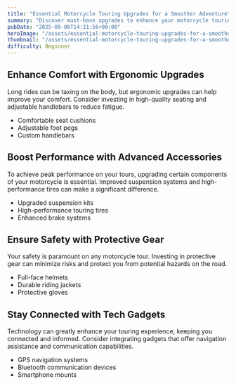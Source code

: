```yaml
---
title: "Essential Motorcycle Touring Upgrades for a Smoother Adventure"
summary: "Discover must-have upgrades to enhance your motorcycle touring experience and ensure a smoother ride."
pubDate: "2025-09-06T14:21:56+00:00"
heroImage: "/assets/essential-motorcycle-touring-upgrades-for-a-smoother-adventure-hero.jpg"
thumbnail: "/assets/essential-motorcycle-touring-upgrades-for-a-smoother-adventure-thumb.jpg"
difficulty: Beginner
---
```


<h2>Enhance Comfort with Ergonomic Upgrades</h2>
<p>Long rides can be taxing on the body, but ergonomic upgrades can help improve your comfort. Consider investing in high-quality seating and adjustable handlebars to reduce fatigue.</p>
<ul>
  <li>Comfortable seat cushions</li>
  <li>Adjustable foot pegs</li>
  <li>Custom handlebars</li>
</ul>

<h2>Boost Performance with Advanced Accessories</h2>
<p>To achieve peak performance on your tours, upgrading certain components of your motorcycle is essential. Improved suspension systems and high-performance tires can make a significant difference.</p>
<ul>
  <li>Upgraded suspension kits</li>
  <li>High-performance touring tires</li>
  <li>Enhanced brake systems</li>
</ul>

<h2>Ensure Safety with Protective Gear</h2>
<p>Your safety is paramount on any motorcycle tour. Investing in protective gear can minimize risks and protect you from potential hazards on the road.</p>
<ul>
  <li>Full-face helmets</li>
  <li>Durable riding jackets</li>
  <li>Protective gloves</li>
</ul>

<h2>Stay Connected with Tech Gadgets</h2>
<p>Technology can greatly enhance your touring experience, keeping you connected and informed. Consider integrating gadgets that offer navigation assistance and communication capabilities.</p>
<ul>
  <li>GPS navigation systems</li>
  <li>Bluetooth communication devices</li>
  <li>Smartphone mounts</li>
</ul>